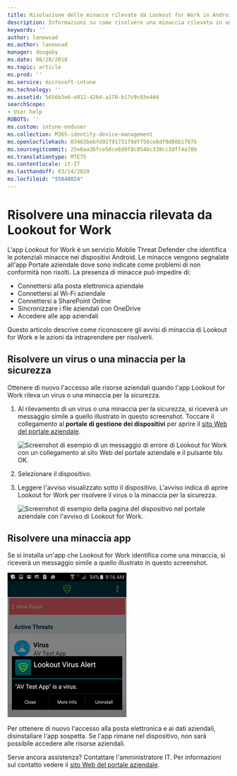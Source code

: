 ```yaml
---
title: Risoluzione delle minacce rilevate da Lookout for Work in Android | Microsoft Docs
description: Informazioni su come risolvere una minaccia rilevata in un dispositivo Android dall'app Lookout for Work.
keywords: ''
author: lenewsad
ms.author: lanewsad
manager: dougeby
ms.date: 08/28/2018
ms.topic: article
ms.prod: ''
ms.service: microsoft-intune
ms.technology: ''
ms.assetid: 5656b3e6-e812-4264-a170-b17c9c03e4d4
searchScope:
- User help
ROBOTS: ''
ms.custom: intune-enduser
ms.collection: M365-identity-device-management
ms.openlocfilehash: 03463bebfd9279173179dff56ce8df9d80b1707b
ms.sourcegitcommit: 25e6aa3bfce58ce8d9f8c054bc338cc3dff4a78b
ms.translationtype: MTE75
ms.contentlocale: it-IT
ms.lasthandoff: 03/14/2019
ms.locfileid: "55848024"
---
```

# <a name="resolve-a-threat-found-by-lookout-for-work"></a>Risolvere una minaccia rilevata da Lookout for Work  

L'app Lookout for Work è un servizio Mobile Threat Defender che identifica le potenziali minacce nei dispositivi Android. Le minacce vengono segnalate all'app Portale aziendale dove sono indicate come problemi di non conformità non risolti. La presenza di minacce può impedire di:

* Connettersi alla posta elettronica aziendale
* Connettersi al Wi-Fi aziendale
* Connettersi a SharePoint Online
* Sincronizzare i file aziendali con OneDrive
* Accedere alle app aziendali

Questo articolo descrive come riconoscere gli avvisi di minaccia di Lookout for Work e le azioni da intraprendere per risolverli. 

## <a name="troubleshoot-virus-or-security-threat"></a>Risolvere un virus o una minaccia per la sicurezza  
Ottenere di nuovo l'accesso alle risorse aziendali quando l'app Lookout for Work rileva un virus o una minaccia per la sicurezza.  

1. Al rilevamento di un virus o una minaccia per la sicurezza, si riceverà un messaggio simile a quello illustrato in questo screenshot. Toccare il collegamento al **portale di gestione dei dispositivi** per aprire il [sito Web del portale aziendale](https://portal.manage.microsoft.com/devices).  

    ![Screenshot di esempio di un messaggio di errore di Lookout for Work con un collegamento al sito Web del portale aziendale e il pulsante blu OK.](./media/mtd-go-to-device-management-portal-android.png)

2. Selezionare il dispositivo.  
3. Leggere l'avviso visualizzato sotto il dispositivo. L'avviso indica di aprire Lookout for Work per risolvere il virus o la minaccia per la sicurezza. 

    ![Screenshot di esempio della pagina del dispositivo nel portale aziendale con l'avviso di Lookout for Work.](./media/CP-lookout-virus-banner-1808.png)  

## <a name="troubleshoot-an-app-threat"></a>Risolvere una minaccia app  

Se si installa un'app che Lookout for Work identifica come una minaccia, si riceverà un messaggio simile a quello illustrato in questo screenshot.  

![Screenshot di esempio che illustra un messaggio di avviso virus di Lookout sopra l'interfaccia dell'app Lookout for Work. Sono disponibili tre pulsanti: "Close" (Chiudi), "More Info" (Altre informazioni) e "Uninstall" (Disinstalla).](./media/lookout-virus-alert-android.png)  

Per ottenere di nuovo l'accesso alla posta elettronica e ai dati aziendali, disinstallare l'app sospetta. Se l'app rimane nel dispositivo, non sarà possibile accedere alle risorse aziendali.    

Serve ancora assistenza? Contattare l'amministratore IT. Per informazioni sul contatto vedere il [sito Web del portale aziendale](https://go.microsoft.com/fwlink/?linkid=2010980).  
